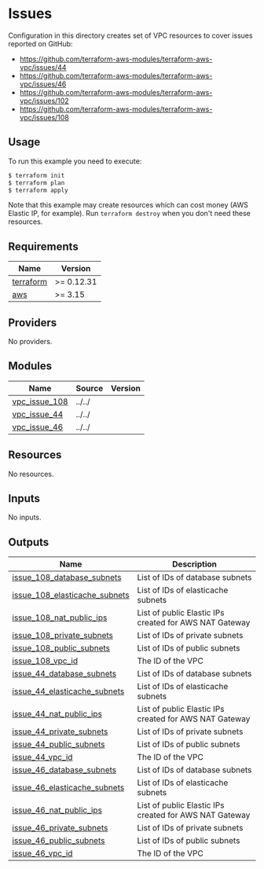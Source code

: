 # Issues

Configuration in this directory creates set of VPC resources to cover issues reported on GitHub:

- https://github.com/terraform-aws-modules/terraform-aws-vpc/issues/44
- https://github.com/terraform-aws-modules/terraform-aws-vpc/issues/46
- https://github.com/terraform-aws-modules/terraform-aws-vpc/issues/102
- https://github.com/terraform-aws-modules/terraform-aws-vpc/issues/108

## Usage

To run this example you need to execute:

```bash
$ terraform init
$ terraform plan
$ terraform apply
```

Note that this example may create resources which can cost money (AWS Elastic IP, for example). Run `terraform destroy` when you don't need these resources.

<!-- BEGINNING OF PRE-COMMIT-TERRAFORM DOCS HOOK -->
## Requirements

| Name | Version |
|------|---------|
| <a name="requirement_terraform"></a> [terraform](#requirement\_terraform) | >= 0.12.31 |
| <a name="requirement_aws"></a> [aws](#requirement\_aws) | >= 3.15 |

## Providers

No providers.

## Modules

| Name | Source | Version |
|------|--------|---------|
| <a name="module_vpc_issue_108"></a> [vpc\_issue\_108](#module\_vpc\_issue\_108) | ../../ |  |
| <a name="module_vpc_issue_44"></a> [vpc\_issue\_44](#module\_vpc\_issue\_44) | ../../ |  |
| <a name="module_vpc_issue_46"></a> [vpc\_issue\_46](#module\_vpc\_issue\_46) | ../../ |  |

## Resources

No resources.

## Inputs

No inputs.

## Outputs

| Name | Description |
|------|-------------|
| <a name="output_issue_108_database_subnets"></a> [issue\_108\_database\_subnets](#output\_issue\_108\_database\_subnets) | List of IDs of database subnets |
| <a name="output_issue_108_elasticache_subnets"></a> [issue\_108\_elasticache\_subnets](#output\_issue\_108\_elasticache\_subnets) | List of IDs of elasticache subnets |
| <a name="output_issue_108_nat_public_ips"></a> [issue\_108\_nat\_public\_ips](#output\_issue\_108\_nat\_public\_ips) | List of public Elastic IPs created for AWS NAT Gateway |
| <a name="output_issue_108_private_subnets"></a> [issue\_108\_private\_subnets](#output\_issue\_108\_private\_subnets) | List of IDs of private subnets |
| <a name="output_issue_108_public_subnets"></a> [issue\_108\_public\_subnets](#output\_issue\_108\_public\_subnets) | List of IDs of public subnets |
| <a name="output_issue_108_vpc_id"></a> [issue\_108\_vpc\_id](#output\_issue\_108\_vpc\_id) | The ID of the VPC |
| <a name="output_issue_44_database_subnets"></a> [issue\_44\_database\_subnets](#output\_issue\_44\_database\_subnets) | List of IDs of database subnets |
| <a name="output_issue_44_elasticache_subnets"></a> [issue\_44\_elasticache\_subnets](#output\_issue\_44\_elasticache\_subnets) | List of IDs of elasticache subnets |
| <a name="output_issue_44_nat_public_ips"></a> [issue\_44\_nat\_public\_ips](#output\_issue\_44\_nat\_public\_ips) | List of public Elastic IPs created for AWS NAT Gateway |
| <a name="output_issue_44_private_subnets"></a> [issue\_44\_private\_subnets](#output\_issue\_44\_private\_subnets) | List of IDs of private subnets |
| <a name="output_issue_44_public_subnets"></a> [issue\_44\_public\_subnets](#output\_issue\_44\_public\_subnets) | List of IDs of public subnets |
| <a name="output_issue_44_vpc_id"></a> [issue\_44\_vpc\_id](#output\_issue\_44\_vpc\_id) | The ID of the VPC |
| <a name="output_issue_46_database_subnets"></a> [issue\_46\_database\_subnets](#output\_issue\_46\_database\_subnets) | List of IDs of database subnets |
| <a name="output_issue_46_elasticache_subnets"></a> [issue\_46\_elasticache\_subnets](#output\_issue\_46\_elasticache\_subnets) | List of IDs of elasticache subnets |
| <a name="output_issue_46_nat_public_ips"></a> [issue\_46\_nat\_public\_ips](#output\_issue\_46\_nat\_public\_ips) | List of public Elastic IPs created for AWS NAT Gateway |
| <a name="output_issue_46_private_subnets"></a> [issue\_46\_private\_subnets](#output\_issue\_46\_private\_subnets) | List of IDs of private subnets |
| <a name="output_issue_46_public_subnets"></a> [issue\_46\_public\_subnets](#output\_issue\_46\_public\_subnets) | List of IDs of public subnets |
| <a name="output_issue_46_vpc_id"></a> [issue\_46\_vpc\_id](#output\_issue\_46\_vpc\_id) | The ID of the VPC |
<!-- END OF PRE-COMMIT-TERRAFORM DOCS HOOK -->
